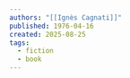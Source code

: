 ```yaml
---
authors: "[[Ignès Cagnati]]"
published: 1976-04-16
created: 2025-08-25
tags:
  - fiction
  - book
---
```

